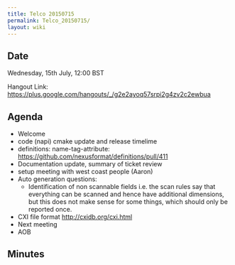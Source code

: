 ```yaml
---
title: Telco 20150715
permalink: Telco_20150715/
layout: wiki
---
```


Date
----

Wednesday, 15th July, 12:00 BST

Hangout Link:
<https://plus.google.com/hangouts/_/g2e2ayoq57srpi2g4zv2c2ewbua>

Agenda
------

-   Welcome
-   code (napi) cmake update and release timelime
-   definitions: name-tag-attribute:
    <https://github.com/nexusformat/definitions/pull/411>
-   Documentation update, summary of ticket review
-   setup meeting with west coast people (Aaron)
-   Auto generation questions:
    -   Identification of non scannable fields i.e. the scan rules say
        that everything can be scanned and hence have additional
        dimensions, but this does not make sense for some things, which
        should only be reported once.
-   CXI file format <http://cxidb.org/cxi.html>
-   Next meeting
-   AOB

Minutes
-------
